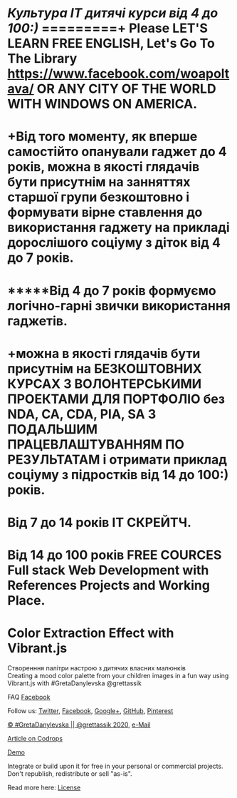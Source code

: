 *****Культура ІТ дитячі курси від 4 до 100:)*****
=========+ Please LET'S LEARN FREE ENGLISH, Let's Go To The Library https://www.facebook.com/woapoltava/ OR ANY CITY OF THE WORLD WITH WINDOWS ON AMERICA.
=========

+Від того моменту, як вперше самостійто опанували гаджет до 4 років, можна в якості глядачів бути присутнім на занняттях старшої групи безкоштовно і формувати вірне ставлення до використання гаджету на прикладі дорослішого соціуму з діток від  4 до 7 років.
=========

*****Від 4 до  7 років формуємо логічно-гарні звички використання гаджетів.
=========
+можна в якості глядачів бути присутнім на БЕЗКОШТОВНИХ КУРСАХ З ВОЛОНТЕРСЬКИМИ ПРОЕКТАМИ ДЛЯ ПОРТФОЛІО
без NDA, CA, CDA, PIA, SA  З ПОДАЛЬШИМ ПРАЦЕВЛАШТУВАННЯМ ПО РЕЗУЛЬТАТАМ і отримати приклад соціуму з підростків
від  14 до 100:) років.
=========
Від 7 до 14 років ІТ СКРЕЙTЧ.
=========
Від 14 до 100 років FREE COURCES Full stack Web Development with References Projects and Working Place.
=========

Color Extraction Effect with Vibrant.js
=========
Створенння палітри настрою з дитячих власних малюнків  
Creating a mood color palette from your children images in a fun way using Vibrant.js with #GretaDanylevska @grettassik


FAQ [Facebook](https://m.me/grettassik)

Follow us: [Twitter](http://www.twitter.com/grettassik), [Facebook](https://www.facebook.com/grettassik), [Google+](https://plus.google.com/101095823814290637419), [GitHub](https://github.com/codrops), [Pinterest](http://www.pinterest.com/codrops/)

[© #GretaDanylevska || @grettassik 2020](https://www.facebook.com/grettassik/appointments/?ref_surface=page), [e-Mail](grettassik@gmail.com)




[Article on Codrops](http://tympanus.net/codrops/?p=24144)

[Demo](http://tympanus.net/Development/ColorExtraction/)

Integrate or build upon it for free in your personal or commercial projects. Don't republish, redistribute or sell "as-is". 

Read more here: [License](http://tympanus.net/codrops/licensing/)



